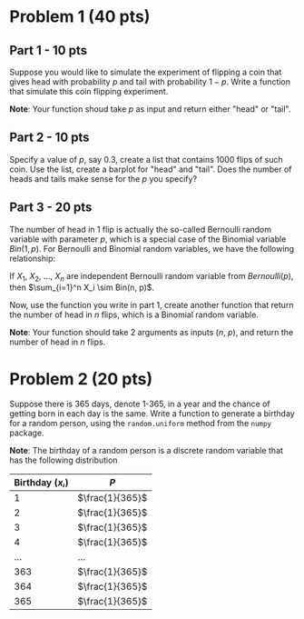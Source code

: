 # Problem 1 (40 pts)


## Part 1 - 10 pts

Suppose you would like to simulate the experiment of flipping a coin that gives head with probability $p$ and tail with probability $1-p$. Write a function that simulate this coin flipping experiment.

**Note**: Your function shoud take $p$ as input and return either "head" or "tail".


## Part 2 - 10 pts

Specify a value of $p$, say $0.3$, create a list that contains 1000 flips of such coin. Use the list, create a barplot for "head" and "tail". Does the number of heads and tails make sense for the $p$ you specify?


## Part 3 - 20 pts

The number of head in 1 flip is actually the so-called Bernoulli random variable with parameter $p$, which is a special case of the Binomial variable $Bin(1, p)$. For Bernoulli and Binomial random variables, we have the following relationship:

If $X_1$, $X_2$, $\dots$, $X_n$ are independent Bernoulli random variable from $Bernoulli(p)$, then $\sum_{i=1}^n X_i \sim Bin(n, p)$.

Now, use the function you write in part 1, create another function that return the number of head in $n$ flips, which is a Binomial random variable.

**Note**: Your function should take 2 arguments as inputs ($n$, $p$), and return the number of head in $n$ flips.


# Problem 2 (20 pts)

Suppose there is 365 days, denote 1-365, in a year and the chance of getting born in each day is the same. Write a function to generate a birthday for a random person, using the `random.uniform` method from the `numpy` package.

**Note**: The birthday of a random person is a discrete random variable that has the following distribution

| Birthday ($xᵢ$) | $P$             |
|--------------- |--------------- |
| 1               | $\frac{1}{365}$ |
| 2               | $\frac{1}{365}$ |
| 3               | $\frac{1}{365}$ |
| 4               | $\frac{1}{365}$ |
| &#x2026;        | &#x2026;        |
| 363             | $\frac{1}{365}$ |
| 364             | $\frac{1}{365}$ |
| 365             | $\frac{1}{365}$ |